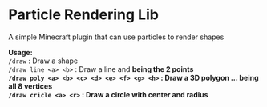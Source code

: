 # Particle Rendering Lib

A simple Minecraft plugin that can use particles to render shapes

**Usage:**
<br>
`/draw` : Draw a shape
<br>
`/draw line <a> <b>` : Draw a line <a> and <b> being the 2 points
<br>
`/draw poly <a> <b> <c> <d> <e> <f> <g> <h>` : Draw a 3D polygon <a>...<h> being all 8 vertices
<br>
`/draw cricle <a> <r>` : Draw a circle with <a> center and <r> radius

